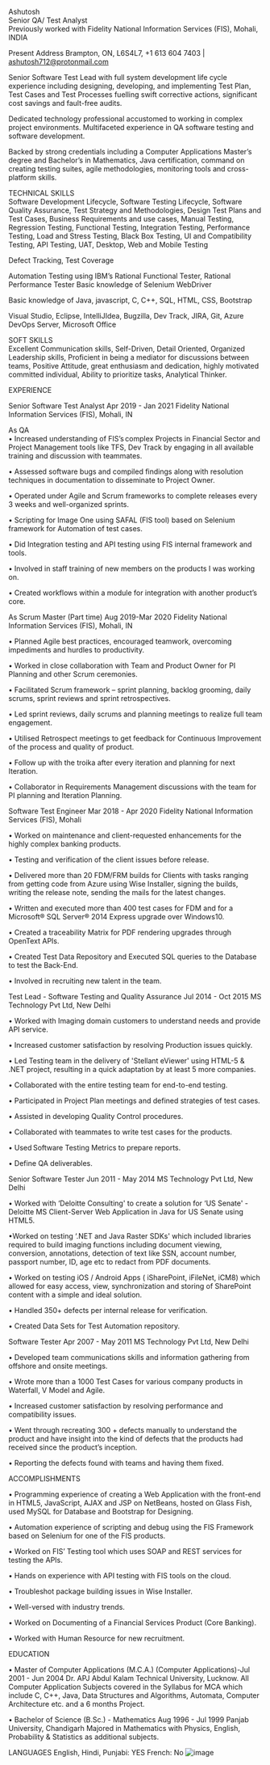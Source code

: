 Ashutosh							                                      
Senior QA/ Test Analyst							
Previously worked with Fidelity National Information Services (FIS), Mohali, INDIA		

Present Address Brampton, ON, L6S4L7, +1 613 604 7403 | ashutosh712@protonmail.com      

Senior Software Test Lead with full system development life cycle experience including designing, developing, and implementing Test Plan, Test Cases and Test Processes fuelling swift corrective actions, significant cost savings and fault-free audits. 

Dedicated technology professional accustomed to working in complex project environments. Multifaceted experience in QA software testing and software development. 

Backed by strong credentials including a Computer Applications Master’s degree and Bachelor’s in Mathematics, Java certification, command on creating testing suites, agile methodologies, monitoring tools and cross-platform skills.        

TECHNICAL SKILLS 							
Software Development Lifecycle,
Software Testing Lifecycle,
Software Quality Assurance,
Test Strategy and Methodologies,
Design Test Plans and Test Cases,
Business Requirements and use cases,
Manual Testing,
Regression Testing,
Functional Testing,
Integration Testing,
Performance Testing, Load and Stress Testing,
Black Box Testing,
UI and Compatibility Testing,
API Testing, 
UAT, Desktop, Web and Mobile Testing

Defect Tracking, Test Coverage

Automation Testing using IBM’s Rational Functional Tester,
Rational Performance Tester
Basic knowledge of Selenium WebDriver

Basic knowledge of Java, javascript, C, C++, SQL, HTML, CSS, Bootstrap

Visual Studio, Eclipse, IntelliJIdea, Bugzilla, Dev Track, JIRA, Git, Azure DevOps Server,
Microsoft Office												         

SOFT SKILLS                                        
Excellent Communication skills, Self-Driven, Detail Oriented, Organized Leadership skills, Proficient in being a mediator for discussions between teams, Positive Attitude, great enthusiasm and dedication, highly motivated committed individual, Ability to prioritize tasks, Analytical Thinker.

EXPERIENCE                                               

Senior Software Test Analyst  	Apr 2019 - Jan 2021
Fidelity National Information Services (FIS), Mohali, IN

As QA                                          
• Increased understanding of FIS’s complex Projects in Financial Sector and Project Management tools like TFS, Dev Track by engaging in all available training and discussion with teammates.

• Assessed software bugs and compiled findings along with resolution techniques in documentation to disseminate to Project Owner.

• Operated under Agile and Scrum frameworks to complete releases every 3 weeks and well-organized sprints.

• Scripting for Image One using SAFAL (FIS tool) based on Selenium framework for Automation of test cases.

• Did Integration testing and API testing using FIS internal framework and tools.

• Involved in staff training of new members on the products I was working on.

• Created workflows within a module for integration with another product’s core.     

 
As Scrum Master (Part time)                                                                  Aug 2019-Mar 2020 
Fidelity National Information Services (FIS), Mohali, IN 

• Planned Agile best practices, encouraged teamwork, overcoming impediments and hurdles to productivity.

• Worked in close collaboration with Team and Product Owner for PI Planning and other Scrum ceremonies.

• Facilitated Scrum framework – sprint planning, backlog grooming, daily scrums, sprint reviews and sprint retrospectives.

• Led sprint reviews, daily scrums and planning meetings to realize full team engagement.

• Utilised Retrospect meetings to get feedback for Continuous Improvement of the process and quality of product.

• Follow up with the troika after every iteration and planning for next Iteration. 

• Collaborator in Requirements Management discussions with the team for PI planning and Iteration Planning.

Software Test Engineer 	Mar 2018 - Apr 2020
Fidelity National Information Services (FIS), Mohali               

• Worked on maintenance and client-requested enhancements for the highly complex banking products.

• Testing and verification of the client issues before release.

• Delivered more than 20 FDM/FRM builds for Clients with tasks ranging from getting code from Azure using Wise Installer, signing the builds, writing the release note, sending the mails for the latest changes.

• Written and executed more than 400 test cases for FDM and for a Microsoft® SQL Server® 2014 Express upgrade over Windows10.

• Created a traceability Matrix for PDF rendering upgrades through OpenText APIs.

• Created Test Data Repository and Executed SQL queries to the Database to test the Back-End.

• Involved in recruiting new talent in the team.

Test Lead - Software Testing and Quality Assurance	Jul 2014 - Oct 2015
MS Technology Pvt Ltd, New Delhi                            

• Worked with Imaging domain customers to understand needs and provide API service.

• Increased customer satisfaction by resolving Production issues quickly.

• Led Testing team in the delivery of 'Stellant eViewer' using HTML-5 & .NET project, resulting in a quick adaptation by at least 5 more companies.

• Collaborated with the entire testing team for end-to-end testing. 

• Participated in Project Plan meetings and defined strategies of test cases.

• Assisted in developing Quality Control procedures.

• Collaborated with teammates to write test cases for the products. 

• Used Software Testing Metrics to prepare reports.

• Define QA deliverables.

Senior Software Tester	Jun 2011 - May 2014
MS Technology Pvt Ltd, New Delhi                                

• Worked with ‘Deloitte Consulting' to create a solution for ‘US Senate' - Deloitte MS Client-Server Web Application in Java for US Senate using HTML5.

•Worked on testing ‘.NET and Java Raster SDKs' which included libraries required to build imaging functions including document viewing, conversion, annotations, detection of text like SSN, account number, passport number, ID, age etc to redact from PDF documents.

• Worked on testing iOS / Android Apps ( iSharePoint, iFileNet, iCM8) which allowed for easy access, view, synchronization and storing of SharePoint content with a simple and ideal solution.

• Handled 350+ defects per internal release for verification.

• Created Data Sets for Test Automation repository.

Software Tester	Apr 2007 - May 2011
MS Technology Pvt Ltd, New Delhi                            

• Developed team communications skills and information gathering from offshore and onsite meetings.

• Wrote more than a 1000 Test Cases for various company products in Waterfall, V Model and Agile.

• Increased customer satisfaction by resolving performance and compatibility issues.

• Went through recreating 300 + defects manually to understand the product and have insight into the kind of defects that the products had received since the product’s inception.

• Reporting the defects found with teams and having them fixed.

ACCOMPLISHMENTS                                                 

• Programming experience of creating a Web Application with the front-end in HTML5, JavaScript, AJAX and JSP on NetBeans, hosted on Glass Fish, used MySQL for Database and Bootstrap for Designing.

• Automation experience of scripting and debug using the FIS Framework based on Selenium for one of the FIS products.

• Worked on FIS’ Testing tool which uses SOAP and REST services for testing the APIs.

• Hands on experience with API testing with FIS tools on the cloud.

• Troubleshot package building issues in Wise Installer.

• Well-versed with industry trends.

• Worked on Documenting of a Financial Services Product (Core Banking). 

• Worked with Human Resource for new recruitment.

EDUCATION                                                       

• Master of Computer Applications (M.C.A.) (Computer Applications)-Jul 2001 - Jun 2004
Dr. APJ Abdul Kalam Technical University, Lucknow.
All Computer Application Subjects covered in the Syllabus for MCA which include C, C++, Java, Data Structures and Algorithms, Automata, Computer Architecture etc. and a 6 months Project.

• Bachelor of Science (B.Sc.) - Mathematics	Aug 1996 - Jul 1999
Panjab University, Chandigarh
Majored in Mathematics with Physics, English, Probability & Statistics as additional subjects.
 
LANGUAGES
English, Hindi, Punjabi: YES
French: No
![image](https://user-images.githubusercontent.com/18361889/114227919-a7ae2b00-9943-11eb-9b0b-e92bfef30ffc.png)
